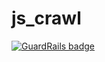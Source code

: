 # js_crawl

[![GuardRails badge](https://badges.production.guardrails.io/shtakai/js_crawl.svg)](https://www.guardrails.io)